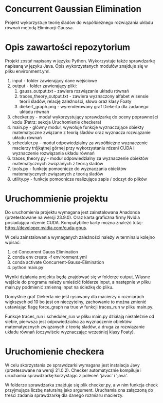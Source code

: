 # Concurrent Gaussian Elimination
Projekt wykorzystuje teorię śladów do współbieżnego rozwiązania układu równań metodą Eliminacji Gaussa.

# Opis zawartości repozytorium

Projekt został napisany w języku Python. Wykorzystuje także sprawdzarkę napisaną w języku Java. Opis wykorzystanych
modułów znajduje się w pliku environment.yml.

1) input - folder zawierający dane wejściowe
2) output - folder zawierający pliki:
    1) gauss_output.txt - zawiera rozwiązanie układu równań
    2) traces_theory_output.txt - zawiera wyznaczony alfabet w sensie teorii śladów, relację zależności, słowo oraz klasy Foaty
    3) diekert_graph.png - wyrenderowany graf Diekerta dla zadanego układu równań
3) checker.py - moduł wykorzystujący sprawdzarkę do oceny poprawności kodu (Patrz: sekcja Uruchomienie checkera)
4) main.py - główny moduł, wywołuje funkcje wyznaczające obiekty matematyczne związane z teorią śladów oraz wyznacza rozwiązanie układu równań
5) scheduler.py - moduł odpowiedzialny za współbieżne wyznaczenie macierzy trójkątnej górnej przy wykorzystaniu rdzeni CUDA i wyznaczenie rozwiązania układu równań
6) traces_theory.py - moduł odpowiedzialny za wyznaczenie obiektów matematycznych związanych z teorią śladów
7) tools.py - funkcje pomocnicze do wyznaczania obiektów matematycznych związanych z teorią śladów
8) utility.py - funkcje pomocnicze realizujące zapis / odczyt do plików

# Uruchommienie projektu

Do uruchomienia projektu wymagana jest zainstalowana Anadonda (przetestowane na wersji 23.9.0). Oraz karta graficzna firmy Nvidia
posiadająca rdzenie CUDA. Kompatybilne karty można znaleźć tutaj: https://developer.nvidia.com/cuda-gpus.

W celu zainstalowania wymaganych zależności należy w terminalu kolejno wpisać:

1) cd Concurrent Gauss Elimination
2) conda env create -f environment.yml
3) conda activate Concurrent-Gauss-Elimination
4) python main.py

Wyniki działania projektu będą znajdować się w folderze output. Wlasne wejście do programu należy umieścić folderze input, a 
następnie w pliku main.py podmienić zmienną input na ścieżkę do pliku.

Domyślnie graf Diekerta nie jest rysowany dla macierzy o rozmiarach większych od 10 bo jest on nieczytelny,
zachowanie to można zmienić ustawiając flagę force_graph na true w
funkcji traces_run w pliku main.py.

Funkcje traces_run i scheduler_run w pliku main.py działają niezależnie od siebie, pierwsza jest odpowiedzialna za wyznaczenie
obiektów matematycznych związanych z teorią śladów, a druga za rozwiązanie układu równań (oczywiście wyznaczając wcześniej klasy Foaty).

# Uruchomienie checkera

W celu skorzystania ze sprawdzarki wymagana jest instalacja Javy (przetesowane na wersji 21.0.2). Checker automatycznie
kompiluje i uruchamia sprawdzarkę korzystając z poleceń 'javac' i 'java'.

W folderze sprawdzarka znajduje się plik checker.py, a w nim funkcja check przyjmująca liczbę naturalną jako argument.
Uruchamia ona załączoną do treści zadania sprawdzarkę dla danego rozmiaru macierzy.
